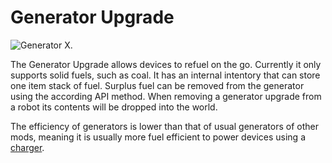 # Generator Upgrade

![Generator X.](oredict:oc:generatorUpgrade)

The Generator Upgrade allows devices to refuel on the go. Currently it only supports solid fuels, such as coal. It has an internal intentory that can store one item stack of fuel. Surplus fuel can be removed from the generator using the according API method. When removing a generator upgrade from a robot its contents will be dropped into the world.

The efficiency of generators is lower than that of usual generators of other mods, meaning it is usually more fuel efficient to power devices using a [charger](../block/charger.md).
